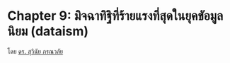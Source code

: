 Chapter 9: มิจฉาทิฐิที่ร้ายแรงที่สุดในยุคขัอมูลนิยม (dataism)
===
โดย [ดร. สุวินัย ภรณวลัย](https://www.facebook.com/suvinaip/posts/2394555527248241?hc_location=ufi)
<!--stackedit_data:
eyJoaXN0b3J5IjpbMjExMzIyNzgzXX0=
-->